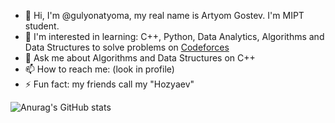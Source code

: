 - 🔭 Hi, I'm @gulyonatyoma, my real name is Artyom Gostev. I'm MIPT student.
- 🌱 I'm interested in learning: C++, Python, Data Analytics, Algorithms and Data Structures to solve problems on [Codeforces](https://codeforces.net/?mobile=false)
- 💬 Ask me about Algorithms and Data Structures on C++
- 📫 How to reach me: (look in profile)
- ⚡ Fun fact: my friends call my "Hozyaev"

![Anurag's GitHub stats](https://github-readme-stats.vercel.app/api?username=gulyonatyoma&show=reviews,discussions_started,discussions_answered,prs_merged,prs_merged_percentage&theme=cobalt)
